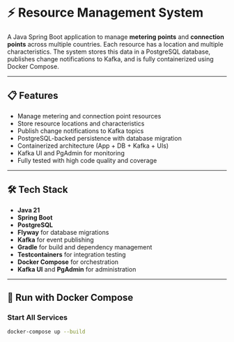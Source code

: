 # ⚡ Resource Management System

A Java Spring Boot application to manage **metering points** and **connection points** across multiple countries. Each resource has a location and multiple characteristics. The system stores this data in a PostgreSQL database, publishes change notifications to Kafka, and is fully containerized using Docker Compose.

---

## 📋 Features

- Manage metering and connection point resources
- Store resource locations and characteristics
- Publish change notifications to Kafka topics
- PostgreSQL-backed persistence with database migration
- Containerized architecture (App + DB + Kafka + UIs)
- Kafka UI and PgAdmin for monitoring
- Fully tested with high code quality and coverage

---

## 🛠️ Tech Stack

- **Java 21**
- **Spring Boot**
- **PostgreSQL**
- **Flyway** for database migrations
- **Kafka** for event publishing
- **Gradle** for build and dependency management
- **Testcontainers** for integration testing
- **Docker Compose** for orchestration
- **Kafka UI** and **PgAdmin** for administration

---

## 🐳 Run with Docker Compose

### Start All Services

```bash
docker-compose up --build
